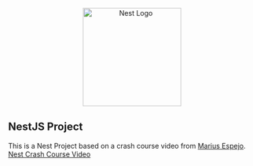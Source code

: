 <p align="center">
  <a href="http://nestjs.com/" target="blank"><img src="https://nestjs.com/img/logo-small.svg" width="200" alt="Nest Logo" /></a>
</p>

## NestJS Project
This is a Nest Project based on a crash course video from [Marius Espejo](https://www.youtube.com/@mariusespejo). [Nest Crash Course Video](https://www.youtube.com/watch?v=2n3xS89TJMI&t)
